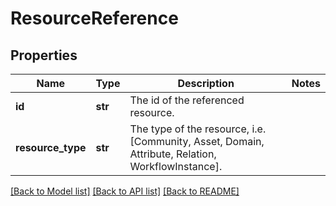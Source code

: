 # ResourceReference

## Properties
Name | Type | Description | Notes
------------ | ------------- | ------------- | -------------
**id** | **str** | The id of the referenced resource. | 
**resource_type** | **str** | The type of the resource, i.e. [Community, Asset, Domain, Attribute, Relation, WorkflowInstance]. | 

[[Back to Model list]](../README.md#documentation-for-models) [[Back to API list]](../README.md#documentation-for-api-endpoints) [[Back to README]](../README.md)

